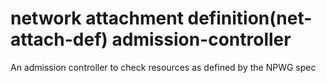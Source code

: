 # network attachment definition(net-attach-def) admission-controller
An admission controller to check resources as defined by the NPWG spec
